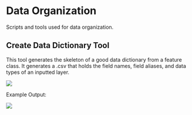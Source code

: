 # Data Organization
Scripts and tools used for data organization.

## Create Data Dictionary Tool

This tool generates the skeleton of a good data dictionary from a feature class.  It generates a .csv that holds the field names, field aliases, and data types of an inputted layer.


![](https://paper-attachments.dropbox.com/s_5E458220D28C8D37C04D42381DBCD1F1E090A64B57FC8EE8DE761CE2CC169005_1585662063480_data_dict_gp.PNG)














Example Output:

![](https://paper-attachments.dropbox.com/s_5E458220D28C8D37C04D42381DBCD1F1E090A64B57FC8EE8DE761CE2CC169005_1585662079416_data_dict_out.PNG)

